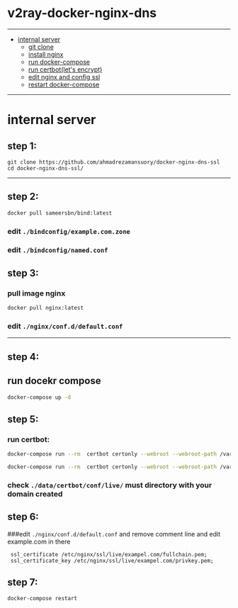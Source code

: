 
# v2ray-docker-nginx-dns

-----------

- [internal server](#internal-server)
  - [git clone](#step-1)
  - [install nginx](#step-2)
  - [run docker-compose](#step-3)
  - [run certbot(let's encrypt)](#step-4)
  - [edit nginx and config ssl](#step-5)
  - [restart docker-compose ](#step-5)
-----

# internal server

## step 1:

```console
git clone https://github.com/ahmadrezamansuory/docker-nginx-dns-ssl
cd docker-nginx-dns-ssl/
```

-----

## step 2:

```bash
docker pull sameersbn/bind:latest
```

### edit `./bindconfig/example.com.zone`

### edit  `./bindconfig/named.conf`

## step 3:

### pull image nginx

```bash
docker pull nginx:latest
```

### edit `./nginx/conf.d/default.conf`

-----

## step 4:

## run docekr compose

```bash
docker-compose up -d
```

## step 5:

### run certbot:

```bash
docker-compose run --rm  certbot certonly --webroot --webroot-path /var/www/certbot/ --dry-run -d example.com
```

```bash
docker-compose run --rm  certbot certonly --webroot --webroot-path /var/www/certbot/ -d --dry-run -d example.com
```
### check `./data/certbot/conf/live/` must directory with your domain created
## step 6:

###edit `./nginx/conf.d/default.conf` and remove comment line and edit example.com in there

```commandline
 ssl_certificate /etc/nginx/ssl/live/exampel.com/fullchain.pem;
 ssl_certificate_key /etc/nginx/ssl/live/exampel.com/privkey.pem;
```
## step 7:
```bash
docker-compose restart 
```
